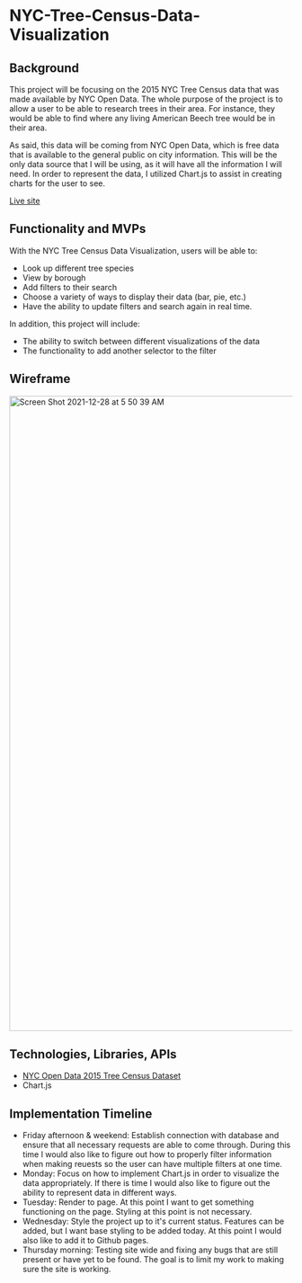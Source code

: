 # NYC-Tree-Census-Data-Visualization

## Background

This project will be focusing on the 2015 NYC Tree Census data that was made available by NYC Open Data. The whole purpose of the project is to allow a user to be able to research trees in their area. For instance, they would be able to find where any living American Beech tree would be in their area.

As said, this data will be coming from NYC Open Data, which is free data that is available to the general public on city information. This will be the only data source that I will be using, as it will have all the information I will need. In order to represent the data, I utilized Chart.js to assist in creating charts for the user to see. 

[Live site](https://charliepsheppard.github.io/NYC-Tree-Census-Data-Visualization/)

## Functionality and MVPs

With the NYC Tree Census Data Visualization, users will be able to:

- Look up different tree species
- View by borough
- Add filters to their search
- Choose a variety of ways to display their data (bar, pie, etc.)
- Have the ability to update filters and search again in real time.

In addition, this project will include:

- The ability to switch between different visualizations of the data
- The functionality to add another selector to the filter

## Wireframe

<img width="1130" alt="Screen Shot 2021-12-28 at 5 50 39 AM" src="https://user-images.githubusercontent.com/45123867/147573089-e220ac5a-b259-4701-ae0e-9b54831df10e.png">

## Technologies, Libraries, APIs

- [NYC Open Data 2015 Tree Census Dataset](https://data.cityofnewyork.us/Environment/2015-Street-Tree-Census-Tree-Data/uvpi-gqnh)
- Chart.js

## Implementation Timeline

- Friday afternoon & weekend: Establish connection with database and ensure that all necessary requests are able to come through. During this time I would also like to figure out how to properly filter information when making reuests so the user can have multiple filters at one time. 
- Monday: Focus on how to implement Chart.js in order to visualize the data appropriately. If there is time I would also like to figure out the ability to represent data in different ways. 
- Tuesday: Render to page. At this point I want to get something functioning on the page. Styling at this point is not necessary.
- Wednesday: Style the project up to it's current status. Features can be added, but I want base styling to be added today. At this point I would also like to add it to Github pages. 
- Thursday morning: Testing site wide and fixing any bugs that are still present or have yet to be found. The goal is to limit my work to making sure the site is working. 



